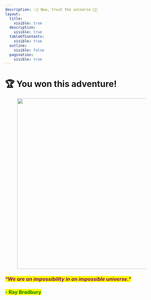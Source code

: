 ```yaml
---
description: ✨🌹 Now, trust the universe 🌹✨
layout:
  title:
    visible: true
  description:
    visible: true
  tableOfContents:
    visible: true
  outline:
    visible: false
  pagination:
    visible: true
---
```


# 🏆 You won this adventure!

<figure><img src="../../../../../.gitbook/assets/pexels-btgl-♡-6558405.jpg" alt="" width="563"><figcaption></figcaption></figure>

### _<mark style="color:purple;">"We are an impossibility in an impossible universe."</mark>_

### <mark style="color:green;">- Ray Bradbury</mark>
